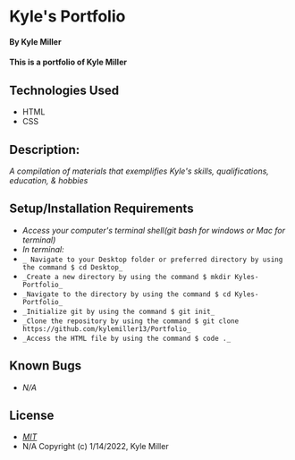 # Kyle's Portfolio  

#### By Kyle Miller 

#### This is a portfolio of Kyle Miller  

## Technologies Used  

* HTML 
* CSS

## Description:

_A compilation of materials that exemplifies Kyle's skills, qualifications, education, & hobbies_  

## Setup/Installation Requirements  

* _Access your computer's terminal shell(git bash for windows or Mac for terminal)_
* _In terminal:_
* `_ Navigate to your Desktop folder or preferred directory by using the command $ cd Desktop_`
* `_Create a new directory by using the command $ mkdir Kyles-Portfolio_`
* `_Navigate to the directory by using the command $ cd Kyles-Portfolio_`
* `_Initialize git by using the command $ git init_`
* `_Clone the repository by using the command $ git clone https://github.com/kylemiller13/Portfolio_`
* `_Access the HTML file by using the command $ code ._`

## Known Bugs  
* _N/A_  

## License 
 * _[MIT](https://opensource.org/licenses/MIT)_  
 * N/A Copyright (c) 1/14/2022, Kyle Miller
